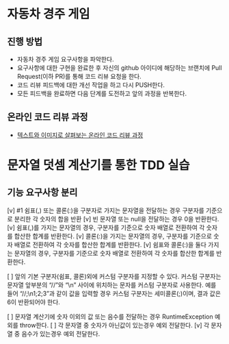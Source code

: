 # 자동차 경주 게임
## 진행 방법
* 자동차 경주 게임 요구사항을 파악한다.
* 요구사항에 대한 구현을 완료한 후 자신의 github 아이디에 해당하는 브랜치에 Pull Request(이하 PR)를 통해 코드 리뷰 요청을 한다.
* 코드 리뷰 피드백에 대한 개선 작업을 하고 다시 PUSH한다.
* 모든 피드백을 완료하면 다음 단계를 도전하고 앞의 과정을 반복한다.

## 온라인 코드 리뷰 과정
* [텍스트와 이미지로 살펴보는 온라인 코드 리뷰 과정](https://github.com/next-step/nextstep-docs/tree/master/codereview)

# 문자열 덧셈 계산기를 통한 TDD 실습
## 기능 요구사항 분리

[v] #1 쉼표(,) 또는 콜론(:)을 구분자로 가지는 문자열을 전달하는 경우 구분자를 기준으로 분리한 각 숫자의 합을 반환
    [v] 빈 문자열 또는 null을 전달하는 경우 0을 반환한다.
    [v] 쉼표(,)를 가지는 문자열의 경우, 구분자를 기준으로 숫자 배열로 전환하여 각 숫자를 합산한 합계를 반환한다.
    [v] 콜론(:)을 가지는 문자열의 경우, 구분자를 기준으로 숫자 배열로 전환하여 각 숫자를 합산한 합계를 반환한다.
    [v] 쉼표와 콜론(:)을 둘다 가지는 문자열의 경우, 구분자를 기준으로 숫자 배열로 전환하여 각 숫자를 합산한 합계를 반환한다.

[ ] 앞의 기본 구분자(쉼표, 콜론)외에 커스텀 구분자를 지정할 수 있다. 커스텀 구분자는 문자열 앞부분의 “//”와 “\n” 사이에 위치하는 문자를 커스텀 구분자로 사용한다. 예를 들어 “//;\n1;2;3”과 같이 값을 입력할 경우 커스텀 구분자는 세미콜론(;)이며, 결과 값은 6이 반환되어야 한다.

[ ] 문자열 계산기에 숫자 이외의 값 또는 음수를 전달하는 경우 RuntimeException 예외를 throw한다.
    [ ] 각 문자열 중 숫자가 아닌값이 있는경우 예외 전달한다.
    [v] 각 문자열 중 음수가 있는경우 예외 전달한다.
